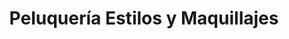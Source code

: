 ---
title: "Peluquería Estilos y Maquillajes"
url: /guayaquil/peluqueria-estilos-y-maquillajes/
shop: Friseur
---